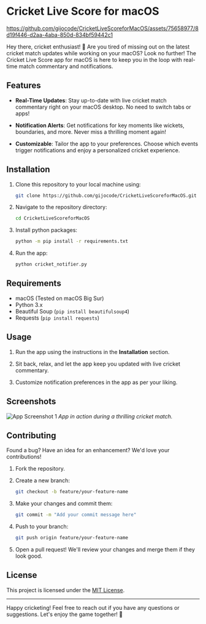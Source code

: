 # Cricket Live Score for macOS


https://github.com/gijocode/CricketLiveScoreforMacOS/assets/75658977/8d19f446-d2aa-4aba-850d-834bf59442c1


Hey there, cricket enthusiast! 🏏 Are you tired of missing out on the latest cricket match updates while working on your macOS? Look no further! The Cricket Live Score app for macOS is here to keep you in the loop with real-time match commentary and notifications.

## Features

-   **Real-Time Updates**: Stay up-to-date with live cricket match commentary right on your macOS desktop. No need to switch tabs or apps!

-   **Notification Alerts**: Get notifications for key moments like wickets, boundaries, and more. Never miss a thrilling moment again!

-   **Customizable**: Tailor the app to your preferences. Choose which events trigger notifications and enjoy a personalized cricket experience.

## Installation

1. Clone this repository to your local machine using:

    ```bash
    git clone https://github.com/gijocode/CricketLiveScoreforMacOS.git
    ```

2. Navigate to the repository directory:

    ```bash
    cd CricketLiveScoreforMacOS
    ```

3. Install python packages:

    ```bash
    python -m pip install -r requirements.txt
    ```

4. Run the app:
    ```bash
    python cricket_notifier.py
    ```

## Requirements

-   macOS (Tested on macOS Big Sur)
-   Python 3.x
-   Beautiful Soup (`pip install beautifulsoup4`)
-   Requests (`pip install requests`)

## Usage

1. Run the app using the instructions in the **Installation** section.

2. Sit back, relax, and let the app keep you updated with live cricket commentary.

3. Customize notification preferences in the app as per your liking.

## Screenshots

![App Screenshot 1](screenshots/screenshot1.png)
_App in action during a thrilling cricket match._

## Contributing

Found a bug? Have an idea for an enhancement? We'd love your contributions!

1. Fork the repository.
2. Create a new branch:

    ```bash
    git checkout -b feature/your-feature-name
    ```

3. Make your changes and commit them:

    ```bash
    git commit -m "Add your commit message here"
    ```

4. Push to your branch:

    ```bash
    git push origin feature/your-feature-name
    ```

5. Open a pull request! We'll review your changes and merge them if they look good.

## License

This project is licensed under the [MIT License](LICENSE).

---

Happy cricketing! Feel free to reach out if you have any questions or suggestions. Let's enjoy the game together! 🎉
